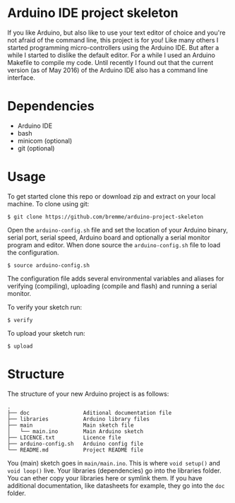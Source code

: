 # Arduino IDE project skeleton

If you like Arduino, but also like to use your text editor of choice and you're not afraid of the command line, this project is for you! Like many others I started programming micro-controllers using the Arduino IDE. But after a while I started to dislike the default editor. For a while I used an Arduino Makefile to compile my code. Until recently I found out that the current version (as of May 2016) of the Arduino IDE also has a command line interface.

# Dependencies

* Arduino IDE
* bash
* minicom     (optional)
* git         (optional)

# Usage

To get started clone this repo or download zip and extract on your local machine. To clone using git:

```shell
$ git clone https://github.com/bremme/arduino-project-skeleton
```

Open the `arduino-config.sh` file and set the location of your Arduino binary, serial port, serial speed, Arduino board and optionally a serial monitor program and editor. When done source the `arduino-config.sh` file to load the configuration.

```shell
$ source arduino-config.sh
```

The configuration file adds several environmental variables and aliases for verifying (compiling), uploading (compile and flash) and running a serial monitor.

To verify your sketch run:

```shell
$ verify
```

To upload your sketch run:

```shell
$ upload
```

# Structure

The structure of your new Arduino project is as follows:

```shell
.
├── doc                 Aditional documentation file
├── libraries           Arduino library files
├── main                Main sketch file
│   └── main.ino        Main Arduino sketch
├── LICENCE.txt         Licence file
├── arduino-config.sh   Arduino config file
└── README.md           Project README file
```

You (main) sketch goes in `main/main.ino`. This is where `void setup()` and `void loop()` live. Your libraries (dependencies) go into the libraries folder. You can ether copy your libraries here or symlink them. If you have additional documentation, like datasheets for example, they go into the `doc` folder.
